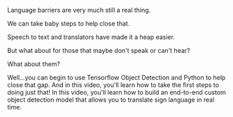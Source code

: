 Language barriers are very much still a real thing. 

We can take baby steps to help close that.

Speech to text and translators have made it a heap easier.

But what about for those that maybe don't speak or can't hear? 

What about them? 

Well...you can begin to use Tensorflow Object Detection and Python to help close that gap. And in this video, you'll learn how to take the first steps to doing just that! In this video, you'll learn how to build an end-to-end custom object detection model that allows you to translate sign language in real time. 

